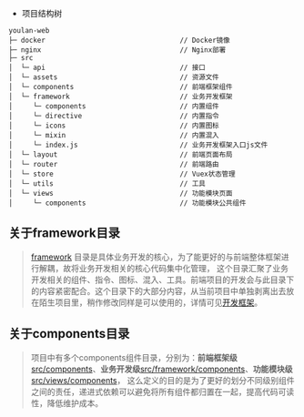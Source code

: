 * 项目结构树
~~~
youlan-web
├─ docker                                 // Docker镜像  
├─ nginx                                  // Nginx部署  
├─ src  
│  └─ api                                 // 接口
│  └─ assets                              // 资源文件
│  └─ components                          // 前端框架组件
│  └─ framework                           // 业务开发框架
│     └─ components                       // 内置组件  
│     └─ directive                        // 内置指令  
│     └─ icons                            // 内置图标  
│     └─ mixin                            // 内置混入  
│     └─ index.js                         // 业务开发框架入口js文件  
│  └─ layout                              // 前端页面布局
│  └─ router                              // 前端路由
│  └─ store                               // Vuex状态管理
│  └─ utils                               // 工具
│  └─ views                               // 功能模块页面
│     └─ components                       // 功能模块公共组件
~~~

## 关于framework目录

> [framework](https://gitee.com/kensenzhao/youlan-boot/tree/master/youlan-web/src/framework) 目录是具体业务开发的核心，为了能更好的与前端整体框架进行解耦，故将业务开发相关的核心代码集中化管理，
> 这个目录汇聚了业务开发相关的组件、指令、图标、混入、工具。前端项目的开发会与此目录下的内容紧密配合。这个目录下的大部分内容，从当前项目中单独剥离出去放在陌生项目里，稍作修改同样是可以使用的，详情可见[开发框架](/docs/web-handbook/framework-objects.md)。

## 关于components目录

> 项目中有多个components组件目录，分别为：**前端框架级**[src/components](https://gitee.com/kensenzhao/youlan-boot/tree/master/youlan-web/src/components)、**业务开发级**[src/framework/components](https://gitee.com/kensenzhao/youlan-boot/tree/master/youlan-web/src/framework/components)、**功能模块级**[src/views/components](https://gitee.com/kensenzhao/youlan-boot/tree/master/youlan-web/src/views/components)，
> 这么定义的目的是为了更好的划分不同级别组件之间的责任，递进式依赖可以避免将所有组件都归置在一起，提高代码可读性，降低维护成本。 
